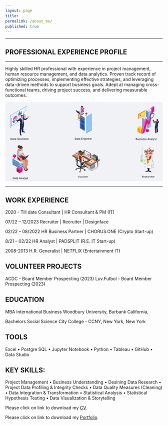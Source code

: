 ```yaml
---
layout: page
title:  
permalink: /about_me/
published: true
---
```


---

##  PROFESSIONAL EXPERIENCE PROFILE
---

Highly skilled HR professional with experience in project management, human resource management, and data analytics. Proven track record of optimizing processes, implementing effective strategies, and leveraging data-driven methods to support business goals. Adept at managing cross-functional teams, driving project success, and delivering measurable outcomes.

![image](/images/Data_Science_Possible_Roles_fin.jpg)

---

## WORK EXPERIENCE

2020 - Till date
Consultant | HR Consultant & PM (IT)

07/22 – 12/2023
Recruiter | Recruiter | Designface
 
02/22 – 08/2022
HR Business Partner | CHORUS.ONE (Crypto Start-up)
 
8/21 – 02/22
HR Analyst | PADSPLIT (R.E. IT Start-up)
 
2008-2013
H.R. Generalist | NETFLIX (Entertainment IT)

VOLUNTEER PROJECTS
---
ACDC - Board Member Prospecting (2023)
Luv.Futbol - Board Member Prospecting (2023)


EDUCATION
---
 
MBA International Business
Woodbury University, Burbank California,  

Bachelors Social Science
City College - CCNY, New York, New York

TOOLS
---
Excel •	Postgre SQL •	Jupyter Notebook •	Python •	Tableau •	GitHub •	Data Studio

KEY SKILLS: 
---
Project Management • Business Understanding •	Desining Data Research •	Project Data Profiling & Integrity Checks •	 Data Quality Measures (Cleaning) •	Data Integration & Transformation • Statistical Analysis •	Statistical Hypothesis Testing •	Data Visualization & Storytelling

Please click on link to download my [CV](SEN_HR_PM.pdf).

Please click on link to download my [Portfolio](https://github.com/senoel123/senoel123.github.io/blob/master/Task_6.7_SEN.pdf).





